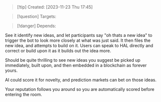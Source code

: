 
>[!tip] Created: [2023-11-23 Thu 17:45]

>[!question] Targets: 

>[!danger] Depends: 

See it identify new ideas, and let participants say "oh thats a new idea" to trigger the bot to look more closely at what was just said.
It then files the new idea, and attempts to build on it.
Users can speak to HAL directly and correct or build upon it as it builds out the idea more.

Should be quite thrilling to see new ideas you suggest be picked up immediately, built upon, and then embedded in a blockchain as forever yours.

AI could score it for novelty, and prediction markets can bet on those ideas.

Your reputation follows you around so you are automatically scored before entering the room.